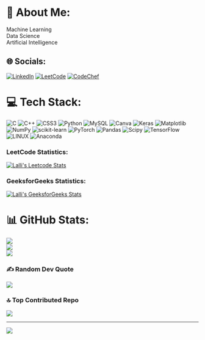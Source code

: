 # 💫 About Me:
Machine Learning<br>Data Science<br>Artificial Intelligence<br>


## 🌐 Socials:
[![LinkedIn](https://img.shields.io/badge/LinkedIn-%230077B5.svg?logo=linkedin&logoColor=white)]([https://linkedin.com/in/lalitha-devi](https://www.linkedin.com/in/lalitha-devi-3a8717228/)) 
[![LeetCode](https://img.shields.io/badge/LeetCode-%23FFA116.svg?logo=leetcode&logoColor=white)](https://leetcode.com/lalli307/)
[![CodeChef](https://img.shields.io/badge/CodeChef-%2300765D.svg?logo=codechef&logoColor=white)](https://www.codechef.com/users/lalli307/)
# 💻 Tech Stack:
![C](https://img.shields.io/badge/c-%2300599C.svg?style=for-the-badge&logo=c&logoColor=white) ![C++](https://img.shields.io/badge/c++-%2300599C.svg?style=for-the-badge&logo=c%2B%2B&logoColor=white) ![CSS3](https://img.shields.io/badge/css3-%231572B6.svg?style=for-the-badge&logo=css3&logoColor=white) ![Python](https://img.shields.io/badge/python-3670A0?style=for-the-badge&logo=python&logoColor=ffdd54) ![MySQL](https://img.shields.io/badge/mysql-%2300000f.svg?style=for-the-badge&logo=mysql&logoColor=white) ![Canva](https://img.shields.io/badge/Canva-%2300C4CC.svg?style=for-the-badge&logo=Canva&logoColor=white) ![Keras](https://img.shields.io/badge/Keras-%23D00000.svg?style=for-the-badge&logo=Keras&logoColor=white) ![Matplotlib](https://img.shields.io/badge/Matplotlib-%23ffffff.svg?style=for-the-badge&logo=Matplotlib&logoColor=black) ![NumPy](https://img.shields.io/badge/numpy-%23013243.svg?style=for-the-badge&logo=numpy&logoColor=white) ![scikit-learn](https://img.shields.io/badge/scikit--learn-%23F7931E.svg?style=for-the-badge&logo=scikit-learn&logoColor=white) ![PyTorch](https://img.shields.io/badge/PyTorch-%23EE4C2C.svg?style=for-the-badge&logo=PyTorch&logoColor=white) ![Pandas](https://img.shields.io/badge/pandas-%23150458.svg?style=for-the-badge&logo=pandas&logoColor=white) ![Scipy](https://img.shields.io/badge/SciPy-%230C55A5.svg?style=for-the-badge&logo=scipy&logoColor=%white) ![TensorFlow](https://img.shields.io/badge/TensorFlow-%23FF6F00.svg?style=for-the-badge&logo=TensorFlow&logoColor=white) ![LINUX](https://img.shields.io/badge/Linux-FCC624?style=for-the-badge&logo=linux&logoColor=black) ![Anaconda](https://img.shields.io/badge/Anaconda-%2344A833.svg?style=for-the-badge&logo=anaconda&logoColor=white)

<h3 align="left">LeetCode Statistics:</h3>

[![Lalli's Leetcode Stats](https://leetcard.jacoblin.cool/lalli307?ext=contest)](https://leetcode.com/lalli307/)

<h3 align="left"> GeeksforGeeks Statistics:</h3>

[![Lalli's GeeksforGeeks Stats](https://geeks-for-geeks-stats-card.vercel.app/?username=lalitha3074)](https://auth.geeksforgeeks.org/user/lalitha3074)
# 📊 GitHub Stats:
![](https://github-readme-stats.vercel.app/api?username=Lalitha307&theme=dark&hide_border=false&include_all_commits=false&count_private=false)<br/>
![](https://github-readme-streak-stats.herokuapp.com/?user=Lalitha307&theme=dark&hide_border=false)<br/>
![](https://github-readme-stats.vercel.app/api/top-langs/?username=Lalitha307&theme=dark&hide_border=false&include_all_commits=false&count_private=false&layout=compact)

### ✍️ Random Dev Quote
![](https://quotes-github-readme.vercel.app/api?type=horizontal&theme=radical)

### 🔝 Top Contributed Repo
![](https://github-contributor-stats.vercel.app/api?username=Lalitha307&limit=5&theme=dark&combine_all_yearly_contributions=true)


---
[![](https://visitcount.itsvg.in/api?id=Lalitha307&icon=0&color=0)](https://visitcount.itsvg.in)

<!-- Proudly created with GPRM ( https://gprm.itsvg.in ) -->
